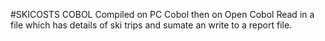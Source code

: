 #SKICOSTS COBOL
Compiled on PC Cobol then on Open Cobol
Read in a file which has details of ski trips and sumate an write to a report file.
